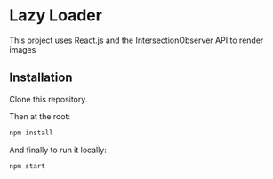 # Lazy Loader

This project uses React.js and the IntersectionObserver API to render images

## Installation

Clone this repository.

Then at the root:

```bash
npm install
```

And finally to run it locally:

```bash
npm start
```